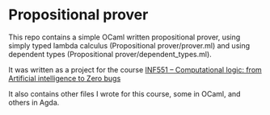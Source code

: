 # Propositional prover

This repo contains a simple OCaml written propositional prover, using simply typed lambda calculus (Propositional prover/prover.ml) and using dependent types (Propositional prover/dependent_types.ml).

It was written as a project for the course  [INF551 – Computational logic: from Artificial intelligence to Zero bugs](http://www.lix.polytechnique.fr/Labo/Samuel.Mimram/teaching/INF551/)

It also contains other files I wrote for this course, some in OCaml, and others in Agda.
